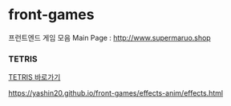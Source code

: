 # front-games
프런트엔드 게임 모음
Main Page : http://www.supermaruo.shop


### TETRIS
[TETRIS 바로가기](https://yashin20.github.io/front-games/tetris-v5/tetris-v5.html)


https://yashin20.github.io/front-games/effects-anim/effects.html
